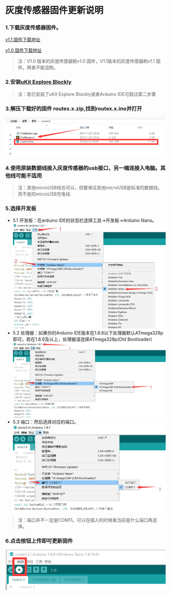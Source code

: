 # 灰度传感器固件更新说明

### 1.下载灰度传感器固件。

  [v1.1 固件下载地址](https://github.com/UBTEDU/Patrol_Sensor/releases/download/3.4/route3.4.zip)

  [v1.0 固件下载地址](https://github.com/UBTEDU/Patrol_Sensor/releases/download/3.3/route3.3.zip)

> 注：V1.0 版本的灰度传感器刷v1.0 固件，V1.1版本的灰度传感器刷v1.1 固件。两者不能混刷。

### 2.安装[uKit Explore Blockly](https://github.com/UBTEDU/uKit-Explore-Blockly/releases)

> 注：若已安装了uKit Explore Blockly或者Arduino IDE可跳过第二步骤

### 3.解压下载好的固件 routex.x.zip,找到routex.x.ino并打开
![rout3.3.ino文件列表](https://github.com/UBTEDU/Patrol_Sensor/blob/master/photo/1.png)

### 4.使用原装数据线接入灰度传感器的usb接口，另一端连接入电脑。其他线可能不适用
> 注：其他microUSB线也可以，但要保证其他microUSB是标准的数据线。而不是的microUSB充电线.


### 5.选择开发板
* 5.1 开发板：在arduino IDE的状态栏选择工具->开发板->Arduino Nano。
![开发板选择](https://github.com/UBTEDU/Patrol_Sensor/blob/master/nano-0.jpg)
* 5.2 处理器：如果你的Arduino IDE版本在1.8.6以下处理器默认ATmega328p即可，若在1.8.6及以上，处理器请选择ATmega328p(Old Bootloader)
![处理器选择](https://github.com/UBTEDU/Patrol_Sensor/blob/master/nano-1.jpg)
* 5.3 端口：然后选择对应的端口。
![端口选择](https://github.com/UBTEDU/Patrol_Sensor/blob/master/nano-2.jpg)
> 注：端口并不一定是COM11。可以在插入的时候看当前是什么端口再选择。


### 6.点击按钮上传即可更新固件

![arduino IDE上传](https://github.com/UBTEDU/Patrol_Sensor/blob/master/photo/3.png)



